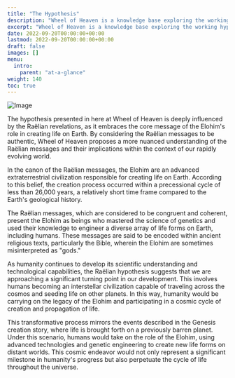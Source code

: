 ```yaml
---
title: "The Hypothesis"
description: "Wheel of Heaven is a knowledge base exploring the working hypothesis that life on Earth was intelligently designed by an extraterrestrial civilization, the so-called Elohim."
excerpt: "Wheel of Heaven is a knowledge base exploring the working hypothesis that life on Earth was intelligently designed by an extraterrestrial civilization, the so-called Elohim."
date: 2022-09-20T00:00:00+00:00
lastmod: 2022-09-20T00:00:00+00:00
draft: false
images: []
menu:
  intro:
    parent: "at-a-glance"
weight: 140
toc: true
---
```


![Image](images/moodscape_03.jpg "moodscape_03")

The hypothesis presented in here at Wheel of Heaven is deeply influenced by the Raëlian revelations, as it embraces the core message of the Elohim's role in creating life on Earth. By considering the Raëlian messages to be authentic, Wheel of Heaven proposes a more nuanced understanding of the Raëlian messages and their implications within the context of our rapidly evolving world.

In the canon of the Raëlian messages, the Elohim are an advanced extraterrestrial civilization responsible for creating life on Earth. According to this belief, the creation process occurred within a precessional cycle of less than 26,000 years, a relatively short time frame compared to the Earth's geological history.

The Raëlian messages, which are considered to be congruent and coherent, present the Elohim as beings who mastered the science of genetics and used their knowledge to engineer a diverse array of life forms on Earth, including humans. These messages are said to be encoded within ancient religious texts, particularly the Bible, wherein the Elohim are sometimes misinterpreted as "gods."

As humanity continues to develop its scientific understanding and technological capabilities, the Raëlian hypothesis suggests that we are approaching a significant turning point in our development. This involves humans becoming an interstellar civilization capable of traveling across the cosmos and seeding life on other planets. In this way, humanity would be carrying on the legacy of the Elohim and participating in a cosmic cycle of creation and propagation of life.

This transformative process mirrors the events described in the Genesis creation story, where life is brought forth on a previously barren planet. Under this scenario, humans would take on the role of the Elohim, using advanced technologies and genetic engineering to create new life forms on distant worlds. This cosmic endeavor would not only represent a significant milestone in humanity's progress but also perpetuate the cycle of life throughout the universe.
